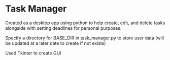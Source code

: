 # Task Manager

Created as a desktop app using python to help create, edit, and delete tasks alongside with setting deadlines for personal purposes.

Specify a directory for BASE_DIR in task_manager.py to store user data (will be updated at a later date to create if not exists)

Used Tkinter to create GUI
